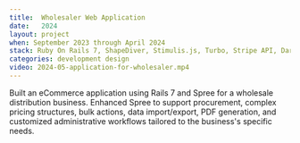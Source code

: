 ```yaml
---
title:  Wholesaler Web Application
date:   2024
layout: project
when: September 2023 through April 2024
stack: Ruby On Rails 7, ShapeDiver, Stimulis.js, Turbo, Stripe API, Dart Sass, Spree, PostgreSQL
categories: development design
video: 2024-05-application-for-wholesaler.mp4
---
```


Built an eCommerce application using Rails 7 and Spree for a wholesale distribution business. Enhanced Spree to support procurement, complex pricing structures, bulk actions, data import/export, PDF generation, and customized administrative workflows tailored to the business's specific needs.




